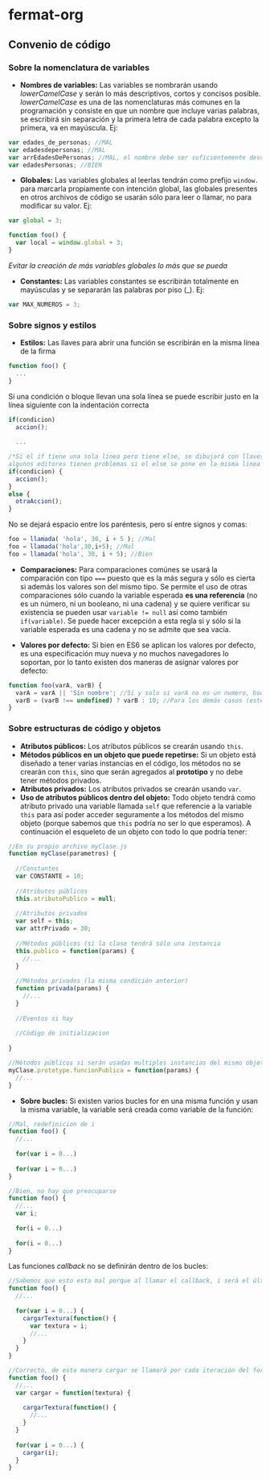 # fermat-org

## Convenio de código

### Sobre la nomenclatura de variables

- __Nombres de variables:__ Las variables se nombrarán usando _lowerCamelCase_ y serán lo más descriptivos, cortos y concisos posible. _lowerCamelCase_ es una de las nomenclaturas más comunes en la programación y consiste en que un nombre que incluye varias palabras, se escribirá sin separación y la primera letra de cada palabra excepto la primera, va en mayúscula. Ej:
```javascript
var edades_de_personas; //MAL
var edadesdepersonas; //MAL
var arrEdadesDePersonas; //MAL, el nombre debe ser suficientemente descriptivo para inferir su tipo
var edadesPersonas; //BIEN
```

- __Globales:__ Las variables globales al leerlas tendrán como prefijo `window.` para marcarla propiamente con intención global, las globales presentes en otros archivos de código se usarán sólo para leer o llamar, no para modificar su valor. Ej:
```javascript
var global = 3;

function foo() {
  var local = window.global + 3;
}
```
_Evitar la creación de más variables globales lo más que se pueda_

- __Constantes:__ Las variables constantes se escribirán totalmente en mayúsculas y se separarán las palabras por piso (_). Ej:
```javascript
var MAX_NUMEROS = 3;
```

### Sobre signos y estilos

- __Estilos:__ Las llaves para abrir una función se escribirán en la misma línea de la firma
```javascript
function foo() {
  ...
}
```
Si una condición o bloque llevan una sola línea se puede escribir justo en la línea siguiente con la indentación correcta
```javascript
if(condicion)
  accion();
  
  ...

/*Si el if tiene una sola línea pero tiene else, se dibujará con llaves, los else irán en la línea de abajo,
algunos editores tienen problemas si el else se pone en la misma linea que donde se cierra  */
if(condicion) {
  accion();
}
else {
  otraAccion();
}
```
No se dejará espacio entre los paréntesis, pero sí entre signos y comas:
```javascript
foo = llamada( 'hola', 30, i + 5 ); //Mal
foo = llamada('hola',30,i+5); //Mal
foo = llamada('hola', 30, i + 5); //Bien
```

- __Comparaciones:__ Para comparaciones comúnes se usará la comparación con tipo `===` puesto que es la más segura y sólo es cierta si además los valores son del mismo tipo. Se permite el uso de otras comparaciones sólo cuando la variable esperada __es una referencia__ (no es un número, ni un booleano, ni una cadena) y se quiere verificar su existencia se pueden usar `variable != null` así como también `if(variable)`. Se puede hacer excepción a esta regla si y sólo si la variable esperada es una cadena y no se admite que sea vacía.

- __Valores por defecto:__ Si bien en ES6 se aplican los valores por defecto, es una especificación muy nueva y no muchos navegadores lo soportan, por lo tanto existen dos maneras de asignar valores por defecto:
```javascript
function foo(varA, varB) {
  varA = varA || 'Sin nombre'; //Si y solo si varA no es un numero, booleano. (También se rechazan cadenas vacías)
  varB = (varB !== undefined) ? varB : 10; //Para los demás casos (este es preferible por ser más seguro para las variables de valor)
}
```

### Sobre estructuras de código y objetos

- __Atributos públicos:__ Los atributos públicos se crearán usando `this`.
- __Métodos públicos en un objeto que puede repetirse:__ Si un objeto está diseñado a tener varias instancias en el código, los métodos no se crearán con `this`, sino que serán agregados al __prototipo__ y no debe tener métodos privados.
- __Atributos privados:__ Los atributos privados se crearán usando `var`.
- __Uso de atributos públicos dentro del objeto:__ Todo objeto tendrá como atributo privado una variable llamada `self` que referencie a la variable `this` para así poder acceder seguramente a los métodos del mismo objeto (porque sabemos que `this` podría no ser lo que esperamos). A continuación el esqueleto de un objeto con todo lo que podría tener:

```javascript
//En su propio archivo myClase.js
function myClase(parametros) {
  
  //Constantes
  var CONSTANTE = 10;
  
  //Atributos públicos
  this.atributoPublico = null;
  
  //Atributos privados
  var self = this;
  var attrPrivado = 30;
  
  //Métodos públicos (si la clase tendrá sólo una instancia
  this.publico = function(params) {
    //...
  }
  
  //Métodos privados (la misma condición anterior)
  function privada(params) {
    //...
  }
  
  //Eventos si hay
  
  //Código de initializacion
  
}

//Métodos públicos si serán usadas multiples instancias del mismo objeto
myClase.prototype.funcionPublica = function(params) {
  //...
}
```

- __Sobre bucles:__ Si existen varios bucles for en una misma función y usan la misma variable, la variable será creada como variable de la función:
```javascript
//Mal, redefinicion de i
function foo() {
  //...
  
  for(var i = 0...)
  
  for(var i = 0...)
}

//Bien, no hay que preocuparse
function foo() {
  //...
  var i;
  
  for(i = 0...)
  
  for(i = 0...)
}
```

Las funciones _callback_ no se definirán dentro de los bucles:
```javascript
//Sabemos que esto esta mal porque al llamar el callback, i será el último valor que se le puso.
function foo() {
  //...
  
  for(var i = 0...) {
    cargarTextura(function() {
      var textura = i;
      //...
    }
  }
}

//Correcto, de esta manera cargar se llamará por cada iteración del for y con sus respectivos valores
function foo() {
  //...
  var cargar = function(textura) {
  
    cargarTextura(function() {
      //...
    }
  }
  
  for(var i = 0...) {
    cargar(i);
  }
}
```
